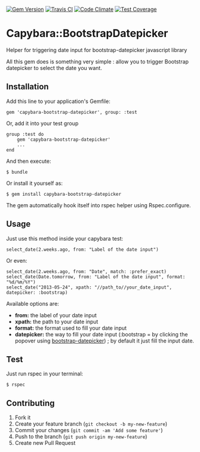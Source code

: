 [![Gem Version](https://badge.fury.io/rb/capybara-bootstrap-datepicker.png)](http://badge.fury.io/rb/capybara-bootstrap-datepicker)
[![Travis CI](https://travis-ci.org/akarzim/capybara-bootstrap-datepicker.svg?branch=master)](https://travis-ci.org/akarzim/capybara-bootstrap-datepicker.svg?branch=master)
[![Code Climate](https://codeclimate.com/github/akarzim/capybara-bootstrap-datepicker/badges/gpa.svg)](https://codeclimate.com/github/akarzim/capybara-bootstrap-datepicker)
[![Test Coverage](https://codeclimate.com/github/akarzim/capybara-bootstrap-datepicker/badges/coverage.svg)](https://codeclimate.com/github/akarzim/capybara-bootstrap-datepicker/coverage)

# Capybara::BootstrapDatepicker

Helper for triggering date input for bootstrap-datepicker javascript library

All this gem does is something very simple : allow you to trigger Bootstrap datepicker to select the date you want.

## Installation

Add this line to your application's Gemfile:

    gem 'capybara-bootstrap-datepicker', group: :test

Or, add it into your test group

    group :test do
        gem 'capybara-bootstrap-datepicker'
        ...
    end

And then execute:

    $ bundle

Or install it yourself as:

    $ gem install capybara-bootstrap-datepicker

The gem automatically hook itself into rspec helper using Rspec.configure.

## Usage

Just use this method inside your capybara test:

    select_date(2.weeks.ago, from: "Label of the date input")

Or even:

    select_date(2.weeks.ago, from: "Date", match: :prefer_exact)
    select_date(Date.tomorrow, from: "Label of the date input", format: "%d/%m/%Y")
    select_date("2013-05-24", xpath: "//path_to//your_date_input", datepicker: :bootstrap)

Available options are:
+ **from:** the label of your date input
+ **xpath:** the path to your date input
+ **format:** the format used to fill your date input
+ **datepicker:** the way to fill your date input (:bootstrap = by clicking the popover using [bootstrap-datepicker](https://github.com/eternicode/bootstrap-datepicker))
    ; by default it just fill the input date.

## Test

Just run rspec in your terminal:

    $ rspec

## Contributing

1. Fork it
2. Create your feature branch (`git checkout -b my-new-feature`)
3. Commit your changes (`git commit -am 'Add some feature'`)
4. Push to the branch (`git push origin my-new-feature`)
5. Create new Pull Request
